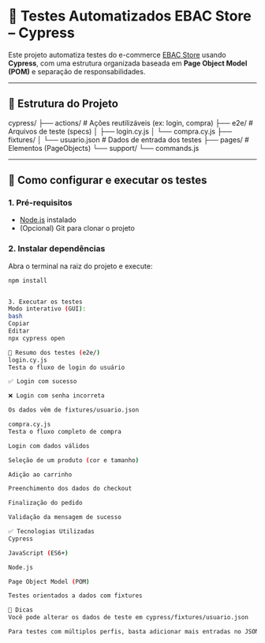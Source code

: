 # 🧪 Testes Automatizados EBAC Store – Cypress

Este projeto automatiza testes do e-commerce [EBAC Store](https://lojaebac.ebaconline.art.br/) usando **Cypress**, com uma estrutura organizada baseada em **Page Object Model (POM)** e separação de responsabilidades.

---

## 📁 Estrutura do Projeto

cypress/
├── actions/ # Ações reutilizáveis (ex: login, compra)
├── e2e/ # Arquivos de teste (specs)
│ ├── login.cy.js
│ └── compra.cy.js
├── fixtures/
│ └── usuario.json # Dados de entrada dos testes
├── pages/ # Elementos (PageObjects)
└── support/
└── commands.js


---

## 🚀 Como configurar e executar os testes

### 1. Pré-requisitos

- [Node.js](https://nodejs.org) instalado
- (Opcional) Git para clonar o projeto

### 2. Instalar dependências

Abra o terminal na raiz do projeto e execute:

```bash
npm install


3. Executar os testes
Modo interativo (GUI):
bash
Copiar
Editar
npx cypress open

📂 Resumo dos testes (e2e/)
login.cy.js
Testa o fluxo de login do usuário

✅ Login com sucesso

❌ Login com senha incorreta

Os dados vêm de fixtures/usuario.json

compra.cy.js
Testa o fluxo completo de compra

Login com dados válidos

Seleção de um produto (cor e tamanho)

Adição ao carrinho

Preenchimento dos dados do checkout

Finalização do pedido

Validação da mensagem de sucesso

✅ Tecnologias Utilizadas
Cypress

JavaScript (ES6+)

Node.js

Page Object Model (POM)

Testes orientados a dados com fixtures

📌 Dicas
Você pode alterar os dados de teste em cypress/fixtures/usuario.json

Para testes com múltiplos perfis, basta adicionar mais entradas no JSON e iterar nos testes